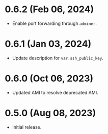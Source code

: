 # 0.6.2 (Feb 06, 2024)
* Enable port forwarding through `adminer`.

# 0.6.1 (Jan 03, 2024)
* Update description for `var.ssh_public_key`.

# 0.6.0 (Oct 06, 2023)
* Updated AMI to resolve deprecated AMI.

# 0.5.0 (Aug 08, 2023)
* Initial release.
